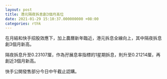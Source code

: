 ```yaml
---
layout: post
title: 港元隔夜拆息創3個月高位
date: 2021-01-29 15:10:37.000000000 +08:00
categories: rthk
---
```


在月結和快手招股效應下，加上農曆新年臨近，港元拆息全線向上，其中隔夜拆息創3個月新高。

隔夜拆息升至0.23107厘，作為孖展息率指標的1星期拆息，則升至0.21214厘，再創近3個月新高。

快手公開發售部分今日中午截止認購。
